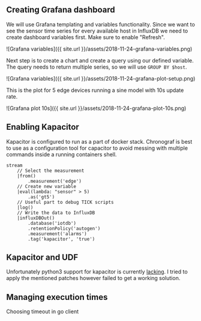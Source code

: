 ## Creating Grafana dashboard

We will use Grafana templating and variables functionality. Since we want to see the sensor time series for every available host in InfluxDB we need to create dashboard variables first. Make sure to enable "Refresh".

![Grafana variables]({{ site.url }}/assets/2018-11-24-grafana-variables.png)

Next step is to create a chart and create a query using our defined variable. The query needs to return multiple series, so we will use `GROUP BY $host`.

![Grafana variables]({{ site.url }}/assets/2018-11-24-grafana-plot-setup.png)

This is the plot for 5 edge devices running a sine model with 10s update rate.

![Grafana plot 10s]({{ site.url }}/assets/2018-11-24-grafana-plot-10s.png)

## Enabling Kapacitor

Kapacitor is configured to run as a part of docker stack. Chronograf is best to use as a configuration tool for capacitor to avoid messing with multiple commands inside a running containers shell.

```
stream
    // Select the measurement
    |from()
        .measurement('edge')
	// Create new variable
    |eval(lambda: "sensor" > 5)
    	.as('gt5')
	// Useful part to debug TICK scripts
    |log()
    // Write the data to InfluxDB
    |influxDBOut()
        .database('iotdb')
        .retentionPolicy('autogen')
        .measurement('alarms')
        .tag('kapacitor', 'true')
```

## Kapacitor and UDF

Unfortunately python3 support for kapacitor is currently [lacking](https://github.com/influxdata/kapacitor/pull/1355). I tried to apply the mentioned patches however failed to get a working solution.

## Managing execution times
Choosing timeout in go client